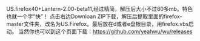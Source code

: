 US.firefox40+Lantern-2.00-beta11,经过精简，解压后大小不过80多mb。特色也就一个字“快”！
点击右边Downloan ZIP下载，解压后提取里面的firefox-master文件夹，改名为US.Firefox。最后放在d或者e盘根目录，用firefox.vbs启动。
当然你也可以到这个页面下载：https://github.com/yeahwu/wu/releases
